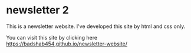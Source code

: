 # newsletter 2


This is a newsletter website. I've developed this site by html and css only.

You can visit this site by clicking here https://badshab454.github.io/newsletter-website/
